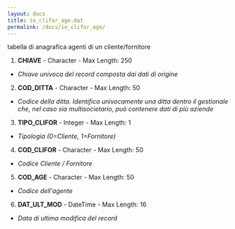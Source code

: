 ```yaml
---
layout: docs
title: io_clifor_age.dat
permalink: /docs/io_clifor_age/
---
```


tabella di anagrafica agenti di un cliente/fornitore

1. **CHIAVE** - Character - Max Length: 250
  * *Chiave univoca del record composta dai dati di origine*
2. **COD_DITTA** - Character - Max Length: 50
  * *Codice della ditta. Identifica univocamente una ditta dentro il gestionale che, nel caso sia multisocietario, può contenere dati di più aziende*
3. **TIPO_CLIFOR** - Integer - Max Length: 1
  * *Tipologia (0=Cliente, 1=Fornitore)*
4. **COD_CLIFOR** - Character - Max Length: 50
  * *Codice Cliente / Fornitore*
5. **COD_AGE** - Character - Max Length: 50
  * *Codice dell'agente*
6. **DAT_ULT_MOD** - DateTime - Max Length: 16
  * *Data di ultima modifica del record*

